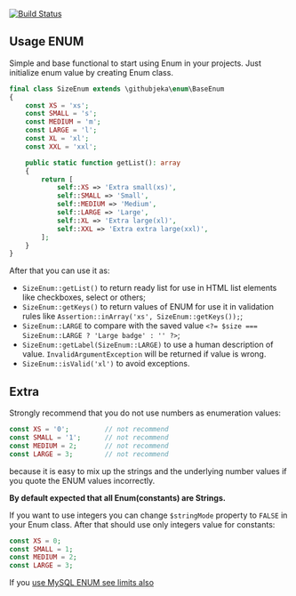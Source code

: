 [![Build Status](https://travis-ci.com/githubjeka/enum.svg?branch=master)](https://travis-ci.com/githubjeka/enum)

## Usage ENUM
Simple and base functional to start using Enum in your projects.
Just initialize enum value by creating Enum class.

```php
final class SizeEnum extends \githubjeka\enum\BaseEnum
{
    const XS = 'xs';
    const SMALL = 's';
    const MEDIUM = 'm';
    const LARGE = 'l';
    const XL = 'xl';
    const XXL = 'xxl';

    public static function getList(): array
    {
        return [
            self::XS => 'Extra small(xs)',
            self::SMALL => 'Small',
            self::MEDIUM => 'Medium',
            self::LARGE => 'Large',
            self::XL => 'Extra large(xl)',
            self::XXL => 'Extra extra large(xxl)',
        ];
    }
}
```

After that you can use it as:

- `SizeEnum::getList()` to return ready list for use in HTML list elements like checkboxes, select or others;
- `SizeEnum::getKeys()` to return values of ENUM for use it in validation rules like `Assertion::inArray('xs', SizeEnum::getKeys());`;
- `SizeEnum::LARGE` to compare with the saved value `<?= $size === SizeEnum::LARGE ? 'Large badge' : '' ?>`;
- `SizeEnum::getLabel(SizeEnum::LARGE)` to use a human description of value. `InvalidArgumentException` will be returned
if value is wrong.
- `SizeEnum::isValid('xl')` to avoid exceptions.

## Extra

Strongly recommend that you do not use numbers as enumeration values:

```php
const XS = '0';         // not recommend
const SMALL = '1';      // not recommend
const MEDIUM = 2;       // not recommend
const LARGE = 3;        // not recommend
```
 
because it is easy to mix up the strings and the underlying number values if you quote the ENUM values incorrectly.

**By default expected that all Enum(constants) are Strings.** 

If you want to use integers you can change `$stringMode` property to `FALSE` in your Enum class. After that should 
use only integers value for constants:
 
 ```php
const XS = 0;
const SMALL = 1;
const MEDIUM = 2;
const LARGE = 3;
 ```

If you [use MySQL ENUM see limits also](https://dev.mysql.com/doc/refman/8.0/en/enum.html#enum-limits) 
